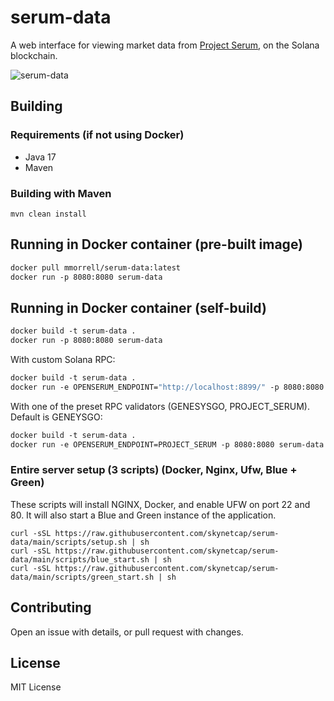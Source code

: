 # serum-data
A web interface for viewing market data from [Project Serum](https://www.projectserum.com/), on the Solana blockchain.

![serum-data](https://i.ibb.co/CJXrn4g/image.png)

## Building
### Requirements (if not using Docker)
* Java 17
* Maven

### Building with Maven
```
mvn clean install
```

## Running in Docker container (pre-built image)
```dockerfile
docker pull mmorrell/serum-data:latest
docker run -p 8080:8080 serum-data
```

## Running in Docker container (self-build)
```dockerfile
docker build -t serum-data .
docker run -p 8080:8080 serum-data
```

With custom Solana RPC:
```dockerfile
docker build -t serum-data .
docker run -e OPENSERUM_ENDPOINT="http://localhost:8899/" -p 8080:8080 serum-data
```

With one of the preset RPC validators (GENESYSGO, PROJECT_SERUM). Default is GENEYSGO:
```dockerfile
docker build -t serum-data .
docker run -e OPENSERUM_ENDPOINT=PROJECT_SERUM -p 8080:8080 serum-data
```

### Entire server setup (3 scripts) (Docker, Nginx, Ufw, Blue + Green)
These scripts will install NGINX, Docker, and enable UFW on port 22 and 80. It will also start a Blue and Green instance of the application.
```shell
curl -sSL https://raw.githubusercontent.com/skynetcap/serum-data/main/scripts/setup.sh | sh
curl -sSL https://raw.githubusercontent.com/skynetcap/serum-data/main/scripts/blue_start.sh | sh
curl -sSL https://raw.githubusercontent.com/skynetcap/serum-data/main/scripts/green_start.sh | sh
```

## Contributing
Open an issue with details, or pull request with changes.

## License
MIT License